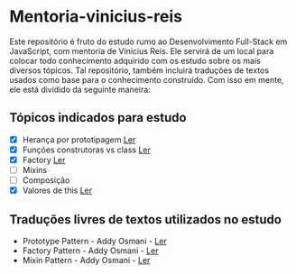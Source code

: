 # Mentoria-vinicius-reis

Este repositório é fruto do estudo rumo ao Desenvolvimento Full-Stack em JavaScript, com mentoria de Vinicius Reis. Ele servirá de um local para colocar todo conhecimento adquirido com os estudo sobre os mais diversos tópicos. Tal repositório, também incluirá traduções de textos usados como base para o conhecimento construído. Com isso em mente, ele está dividido da seguinte maneira:

## Tópicos indicados para estudo

+ [x] Herança por prototipagem [Ler](texts/heranca-prototypo.md)
+ [x] Funções construtoras vs class [Ler](texts/class-vs-construction_functions.md)
+ [x] Factory [Ler](texts/entendendo-o-padrao-factory.md)
+ [ ] Mixins
+ [ ] Composição
+ [x] Valores de this [Ler](texts/entendendo-this.md)

## Traduções livres de textos utilizados no estudo

+ Prototype Pattern - Addy Osmani - [Ler](traducoes/prototype-pattern-addy-osmani.md)
+ Factory Pattern - Addy Osmani - [Ler](traducoes/factory-pattern-addy-osmani.md)
+ Mixin Pattern - Addy Osmani - [Ler](traducoes/mixin-pattern-addy-osmani.md)
